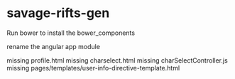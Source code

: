 # savage-rifts-gen


Run bower to install the bower_components


rename the angular app module


missing profile.html
missing charselect.html
missing charSelectController.js
missing pages/templates/user-info-directive-template.html